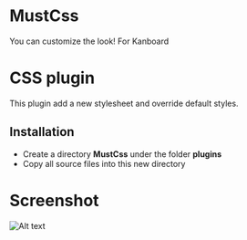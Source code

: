 # MustCss
You can customize the look! For Kanboard

CSS plugin
=====================

This plugin add a new stylesheet and override default styles.

Installation
------------

- Create a directory **MustCss** under the folder **plugins**
- Copy all source files into this new directory

# Screenshot

![Alt text](https://raw.githubusercontent.com/kenlog/must.css/master/screen-kb.png "Screenshot")
